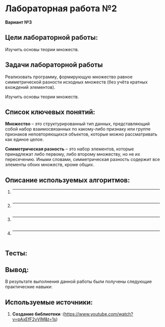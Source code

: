 # Лабораторная работа №2
**Вариант №3** 
## Цели лабораторной работы:
Изучить основы теории множеств.
## Задачи лабораторной работы
Реализовать программу, формирующую множество равное симметрической разности исходных множеств (без учёта кратных вхождений элементов).

Изучить основы теории множеств.
## Список ключевых понятий:
**Множество** – это структурированный тип данных, представляющий собой набор взаимосвязанных по какому-либо признаку или группе признаков неповторяющихся объектов, которые можно рассматривать как единое целое.

**Симметрическая разность** – это набор элементов, которые принадлежат либо первому, либо второму множеству, но не их пересечению. Иными словами, симметрическая разность содержит все элементы обоих множеств, кроме общих.

## Описание используемых алгоритмов:

1. ** **
   
  
```cpp

```



2. ** **   

  
```cpp

```



3. ****
   
   
```cpp

```


4. ** **
   
 
```cpp

```


## Тесты:


## Вывод:

В результате выполнения данной работы были получены следующие практические навыки:





## Используемые источники:
1) **Создание библиотеки** :(https://www.youtube.com/watch?v=pAxEfF2yVlM&t=1s)
